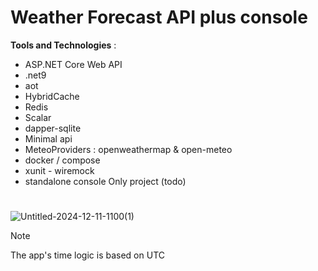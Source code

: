 # Weather Forecast API plus console 



**Tools and Technologies** :
- ASP.NET Core Web API
- .net9
- aot
- HybridCache
- Redis
- Scalar
- dapper-sqlite
- Minimal api
- MeteoProviders : openweathermap & open-meteo
- docker / compose 
- xunit - wiremock  
- standalone console Only project (todo)

#

![Untitled-2024-12-11-1100(1)](https://github.com/user-attachments/assets/3ccf3e73-65c5-407c-ab9d-61b4e05cd8f1)

> [!NOTE]
> The app's time logic is based on UTC
